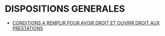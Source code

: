 # DISPOSITIONS GENERALES

- [CONDITIONS A REMPLIR POUR AVOIR DROIT ET OUVRIR DROIT AUX PRESTATIONS](conditions-a)
